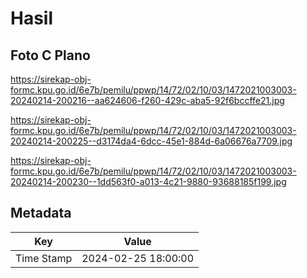 # Hasil

## Foto C Plano

https://sirekap-obj-formc.kpu.go.id/6e7b/pemilu/ppwp/14/72/02/10/03/1472021003003-20240214-200216--aa624606-f260-429c-aba5-92f6bccffe21.jpg

https://sirekap-obj-formc.kpu.go.id/6e7b/pemilu/ppwp/14/72/02/10/03/1472021003003-20240214-200225--d3174da4-6dcc-45e1-884d-6a06676a7709.jpg

https://sirekap-obj-formc.kpu.go.id/6e7b/pemilu/ppwp/14/72/02/10/03/1472021003003-20240214-200230--1dd563f0-a013-4c21-9880-93688185f199.jpg


## Metadata

| Key        | Value               |
| ---------- | ------------------- |
| Time Stamp | 2024-02-25 18:00:00 |



